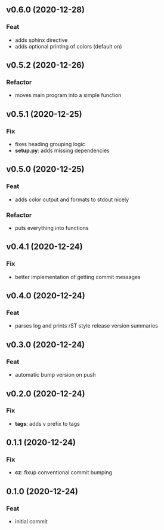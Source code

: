 ## v0.6.0 (2020-12-28)

### Feat

- adds sphinx directive
- adds optional printing of colors (default on)

## v0.5.2 (2020-12-26)

### Refactor

- moves main program into a simple function

## v0.5.1 (2020-12-25)

### Fix

- fixes heading grouping logic
- **setup.py**: adds missing dependencies

## v0.5.0 (2020-12-25)

### Feat

- adds color output and formats to stdout nicely

### Refactor

- puts everything into functions

## v0.4.1 (2020-12-24)

### Fix

- better implementation of getting commit messages

## v0.4.0 (2020-12-24)

### Feat

- parses log and prints rST style release version summaries

## v0.3.0 (2020-12-24)

### Feat

- automatic bump version on push

## v0.2.0 (2020-12-24)

### Fix

- **tags**: adds v prefix to tags

## 0.1.1 (2020-12-24)

### Fix

- **cz**: fixup conventional commit bumping

## 0.1.0 (2020-12-24)

### Feat

- initial commit

